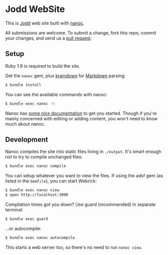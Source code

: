 # Jodd WebSite

This is [Jodd](http://jodd.org) web site built with [nanoc](http://nanoc.ws).

All submissions are welcome. To submit a change, fork this repo,
commit your changes, and send us a
[pull request](http://help.github.com/send-pull-requests/).

## Setup

Ruby 1.9 is required to build the site.

Get the `nanoc` gem, plus [kramdown](http://kramdown.gettalong.org/)
for [Markdown](http://daringfireball.net/projects/markdown/) parsing:

```sh
$ bundle install
```

You can see the available commands with nanoc:

```sh
$ bundle exec nanoc -h
```

Nanoc has [some nice documentation](http://nanoc.ws/docs/tutorial/) to get you
started. Though if you're mainly concerned with editing or adding content, you
won't need to know much about nanoc.

## Development

Nanoc compiles the site into static files living in `./output`.  It's
smart enough not to try to compile unchanged files:

```sh
$ bundle exec nanoc compile
```
You can setup whatever you want to view the files. If using the adsf
gem (as listed in the `Gemfile`), you can start Webrick:

```sh
$ bundle exec nanoc view
$ open http://localhost:3000
```

Compilation times got you down? Use guard (recommended) in
separate terminal:

```sh
$ bundle exec guard
```
...or autocompile:

```sh
$ bundle exec nanoc autocompile
```

This starts a web server too, so there's no need to run `nanoc view`.
